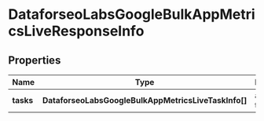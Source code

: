 # DataforseoLabsGoogleBulkAppMetricsLiveResponseInfo

## Properties

| Name | Type | Description | Notes |
|------------ | ------------- | ------------- | -------------|
**tasks** | **DataforseoLabsGoogleBulkAppMetricsLiveTaskInfo[]** | array of tasks |[optional]|